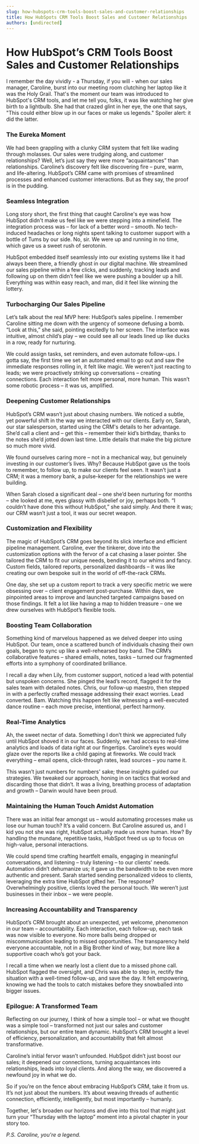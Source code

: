```yaml
---
slug: how-hubspots-crm-tools-boost-sales-and-customer-relationships
title: How HubSpots CRM Tools Boost Sales and Customer Relationships
authors: [undirected]
---
```



# How HubSpot’s CRM Tools Boost Sales and Customer Relationships

I remember the day vividly - a Thursday, if you will - when our sales manager, Caroline, burst into our meeting room clutching her laptop like it was the Holy Grail. That's the moment our team was introduced to HubSpot's CRM tools, and let me tell you, folks, it was like watching her give birth to a lightbulb. She had that crazed glint in her eye, the one that says, "This could either blow up in our faces or make us legends." Spoiler alert: it did the latter.

### The Eureka Moment

We had been grappling with a clunky CRM system that felt like wading through molasses. Our sales were trudging along, and customer relationships? Well, let’s just say they were more “acquaintances” than relationships. Caroline’s discovery felt like discovering fire – pure, warm, and life-altering. HubSpot’s CRM came with promises of streamlined processes and enhanced customer interactions. But as they say, the proof is in the pudding.

### Seamless Integration

Long story short, the first thing that caught Caroline's eye was how HubSpot didn't make us feel like we were stepping into a minefield. The integration process was – for lack of a better word – smooth. No tech-induced headaches or long nights spent talking to customer support with a bottle of Tums by our side. No, sir. We were up and running in no time, which gave us a sweet rush of serotonin.

HubSpot embedded itself seamlessly into our existing systems like it had always been there, a friendly ghost in our digital machine. We streamlined our sales pipeline within a few clicks, and suddenly, tracking leads and following up on them didn’t feel like we were pushing a boulder up a hill. Everything was within easy reach, and man, did it feel like winning the lottery.

### Turbocharging Our Sales Pipeline

Let’s talk about the real MVP here: HubSpot’s sales pipeline. I remember Caroline sitting me down with the urgency of someone defusing a bomb. “Look at this,” she said, pointing excitedly to her screen. The interface was intuitive, almost child’s play – we could see all our leads lined up like ducks in a row, ready for nurturing.

We could assign tasks, set reminders, and even automate follow-ups. I gotta say, the first time we set an automated email to go out and saw the immediate responses rolling in, it felt like magic. We weren't just reacting to leads; we were proactively striking up conversations – creating connections. Each interaction felt more personal, more human. This wasn’t some robotic process – it was us, amplified.

### Deepening Customer Relationships

HubSpot’s CRM wasn’t just about chasing numbers. We noticed a subtle, yet powerful shift in the way we interacted with our clients. Early on, Sarah, our star salesperson, started using the CRM's details to her advantage. She’d call a client and – get this – remember their kid’s birthday, thanks to the notes she’d jotted down last time. Little details that make the big picture so much more vivid.

We found ourselves caring more – not in a mechanical way, but genuinely investing in our customer’s lives. Why? Because HubSpot gave us the tools to remember, to follow up, to make our clients feel seen. It wasn’t just a CRM; it was a memory bank, a pulse-keeper for the relationships we were building.

 When Sarah closed a significant deal – one she’d been nurturing for months – she looked at me, eyes glassy with disbelief or joy, perhaps both. “I couldn’t have done this without HubSpot,” she said simply. And there it was; our CRM wasn’t just a tool, it was our secret weapon.

### Customization and Flexibility

The magic of HubSpot’s CRM goes beyond its slick interface and efficient pipeline management. Caroline, ever the tinkerer, dove into the customization options with the fervor of a cat chasing a laser pointer. She tailored the CRM to fit our unique needs, bending it to our whims and fancy. Custom fields, tailored reports, personalized dashboards – it was like creating our own bespoke suit in the world of off-the-rack CRMs.

One day, she set up a custom report to track a very specific metric we were obsessing over – client engagement post-purchase. Within days, we pinpointed areas to improve and launched targeted campaigns based on those findings. It felt a lot like having a map to hidden treasure – one we drew ourselves with HubSpot’s flexible tools.

### Boosting Team Collaboration

Something kind of marvelous happened as we delved deeper into using HubSpot. Our team, once a scattered bunch of individuals chasing their own goals, began to sync up like a well-rehearsed boy band. The CRM’s collaborative features – shared emails, notes, tasks – turned our fragmented efforts into a symphony of coordinated brilliance.

I recall a day when Lily, from customer support, noticed a lead with potential but unspoken concerns. She pinged the lead’s record, flagged it for the sales team with detailed notes. Chris, our follow-up maestro, then stepped in with a perfectly crafted message addressing their exact worries. Lead converted. Bam. Watching this happen felt like witnessing a well-executed dance routine – each move precise, intentional, perfect harmony.

### Real-Time Analytics

Ah, the sweet nectar of data. Something I don’t think we appreciated fully until HubSpot shoved it in our faces. Suddenly, we had access to real-time analytics and loads of data right at our fingertips. Caroline’s eyes would glaze over the reports like a child gaping at fireworks. We could track everything – email opens, click-through rates, lead sources – you name it.

This wasn’t just numbers for numbers' sake; these insights guided our strategies. We tweaked our approach, honing in on tactics that worked and discarding those that didn’t. It was a living, breathing process of adaptation and growth – Darwin would have been proud.

### Maintaining the Human Touch Amidst Automation

There was an initial fear amongst us – would automating processes make us lose our human touch? It’s a valid concern. But Caroline assured us, and I kid you not she was right, HubSpot actually made us more human. How? By handling the mundane, repetitive tasks, HubSpot freed us up to focus on high-value, personal interactions.

We could spend time crafting heartfelt emails, engaging in meaningful conversations, and listening – truly listening – to our clients' needs. Automation didn’t dehumanize us; it gave us the bandwidth to be even more authentic and present. Sarah started sending personalized videos to clients, leveraging the extra time HubSpot gifted her. The response? Overwhelmingly positive, clients loved the personal touch. We weren’t just businesses in their inbox – we were people.

### Increasing Accountability and Transparency

HubSpot’s CRM brought about an unexpected, yet welcome, phenomenon in our team – accountability. Each interaction, each follow-up, each task was now visible to everyone. No more balls being dropped or miscommunication leading to missed opportunities. The transparency held everyone accountable, not in a Big Brother kind of way, but more like a supportive coach who’s got your back.

I recall a time when we nearly lost a client due to a missed phone call. HubSpot flagged the oversight, and Chris was able to step in, rectify the situation with a well-timed follow-up, and save the day. It felt empowering, knowing we had the tools to catch mistakes before they snowballed into bigger issues.

### Epilogue: A Transformed Team

Reflecting on our journey, I think of how a simple tool – or what we thought was a simple tool – transformed not just our sales and customer relationships, but our entire team dynamic. HubSpot’s CRM brought a level of efficiency, personalization, and accountability that felt almost transformative.

Caroline’s initial fervor wasn’t unfounded. HubSpot didn’t just boost our sales; it deepened our connections, turning acquaintances into relationships, leads into loyal clients. And along the way, we discovered a newfound joy in what we do.

So if you’re on the fence about embracing HubSpot’s CRM, take it from us. It’s not just about the numbers. It’s about weaving threads of authentic connection, efficiently, intelligently, but most importantly – humanly. 

Together, let's broaden our horizons and dive into this tool that might just turn your “Thursday with the laptop” moment into a pivotal chapter in your story too.

*P.S. Caroline, you're a legend.*
